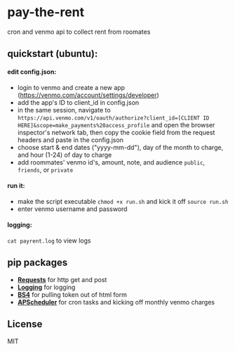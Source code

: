 # pay-the-rent
cron and venmo api to collect rent from roomates

## quickstart (ubuntu):

#### edit config.json:
- login to venmo and create a new app (https://venmo.com/account/settings/developer)
- add the app's ID to client_id in config.json
- in the same session, navigate to `https://api.venmo.com/v1/oauth/authorize?client_id=[CLIENT ID HERE]&scope=make_payments%20access_profile` and open the browser inspector's network tab, then copy the cookie field from the request headers and paste in the config.json
- choose start & end dates ("yyyy-mm-dd"), day of the month to charge, and hour (1-24) of day to charge
- add roommates' venmo id's, amount, note, and audience `public`, `friends`, or `private`


#### run it:
- make the script executable `chmod +x run.sh` and kick it off `source run.sh`
- enter venmo username and password

#### logging:
`cat payrent.log` to view logs

## pip packages
- [**Requests**](http://docs.python-requests.org/en/latest/) for http get and post
- [**Logging**](https://docs.python.org/2/library/logging.html) for logging
- [**BS4**](http://www.crummy.com/software/BeautifulSoup/bs4/doc/) for pulling token out of html form
- [**APScheduler**](https://apscheduler.readthedocs.org/en/latest/) for cron tasks and kicking off monthly venmo charges

## License
MIT
